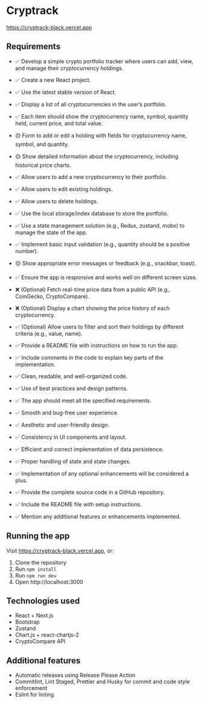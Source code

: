 # Cryptrack

https://cryptrack-black.vercel.app

## Requirements

- ✅ Develop a simple crypto portfolio tracker where users can add, view, and manage their cryptocurrency holdings.
- ✅ Create a new React project.
- ✅ Use the latest stable version of React.
- ✅ Display a list of all cryptocurrencies in the userʼs portfolio.
- ✅ Each item should show the cryptocurrency name, symbol, quantity held, current price, and total value.
- 🟡 Form to add or edit a holding with fields for cryptocurrency name, symbol, and quantity.
- 🟡 Show detailed information about the cryptocurrency, including historical price charts.
- ✅ Allow users to add a new cryptocurrency to their portfolio.
- ✅ Allow users to edit existing holdings.
- ✅ Allow users to delete holdings.
- ✅ Use the local storage/index database to store the portfolio.
- ✅ Use a state management solution (e.g., Redux, zustand, mobx) to manage the state of the app.
- ✅ Implement basic input validation (e.g., quantity should be a positive number).
- 🟡 Show appropriate error messages or feedback (e.g., snackbar, toast).
- ✅ Ensure the app is responsive and works well on different screen sizes.
- ❌ (Optional) Fetch real-time price data from a public API (e.g., CoinGecko, CryptoCompare).
- ❌ (Optional) Display a chart showing the price history of each cryptocurrency.
- ✅ (Optional) Allow users to filter and sort their holdings by different criteria (e.g., value, name).
- ✅ Provide a README file with instructions on how to run the app.
- ✅ Include comments in the code to explain key parts of the implementation.

- ✅ Clean, readable, and well-organized code.
- ✅ Use of best practices and design patterns.
- ✅ The app should meet all the specified requirements.
- ✅ Smooth and bug-free user experience.
- ✅ Aesthetic and user-friendly design.
- ✅ Consistency in UI components and layout.
- ✅ Efficient and correct implementation of data persistence.
- ✅ Proper handling of state and state changes.
- ✅ Implementation of any optional enhancements will be considered a plus.

- ✅ Provide the complete source code in a GitHub repository.
- ✅ Include the README file with setup instructions.
- ✅ Mention any additional features or enhancements implemented.

## Running the app

Visit https://cryptrack-black.vercel.app, or:

1. Clone the repository
2. Run `npm install`
3. Run `npm run dev`
4. Open http://localhost:3000

## Technologies used

- React + Next.js
- Bootstrap
- Zustand
- Chart.js + react-chartjs-2
- CryptoCompare API

## Additional features

- Automatic releases using Release Please Action
- Commitlint, Lint Staged, Prettier and Husky for commit and code style enforcement
- Eslint for linting
